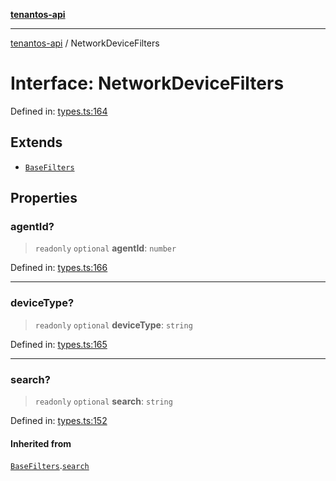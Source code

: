 [**tenantos-api**](../README.md)

***

[tenantos-api](../globals.md) / NetworkDeviceFilters

# Interface: NetworkDeviceFilters

Defined in: [types.ts:164](https://github.com/shadmanZero/tenantos-api/blob/fe61944d7cb3ee6cc3061a8309e45287291cb501/src/types.ts#L164)

## Extends

- [`BaseFilters`](BaseFilters.md)

## Properties

### agentId?

> `readonly` `optional` **agentId**: `number`

Defined in: [types.ts:166](https://github.com/shadmanZero/tenantos-api/blob/fe61944d7cb3ee6cc3061a8309e45287291cb501/src/types.ts#L166)

***

### deviceType?

> `readonly` `optional` **deviceType**: `string`

Defined in: [types.ts:165](https://github.com/shadmanZero/tenantos-api/blob/fe61944d7cb3ee6cc3061a8309e45287291cb501/src/types.ts#L165)

***

### search?

> `readonly` `optional` **search**: `string`

Defined in: [types.ts:152](https://github.com/shadmanZero/tenantos-api/blob/fe61944d7cb3ee6cc3061a8309e45287291cb501/src/types.ts#L152)

#### Inherited from

[`BaseFilters`](BaseFilters.md).[`search`](BaseFilters.md#search)
